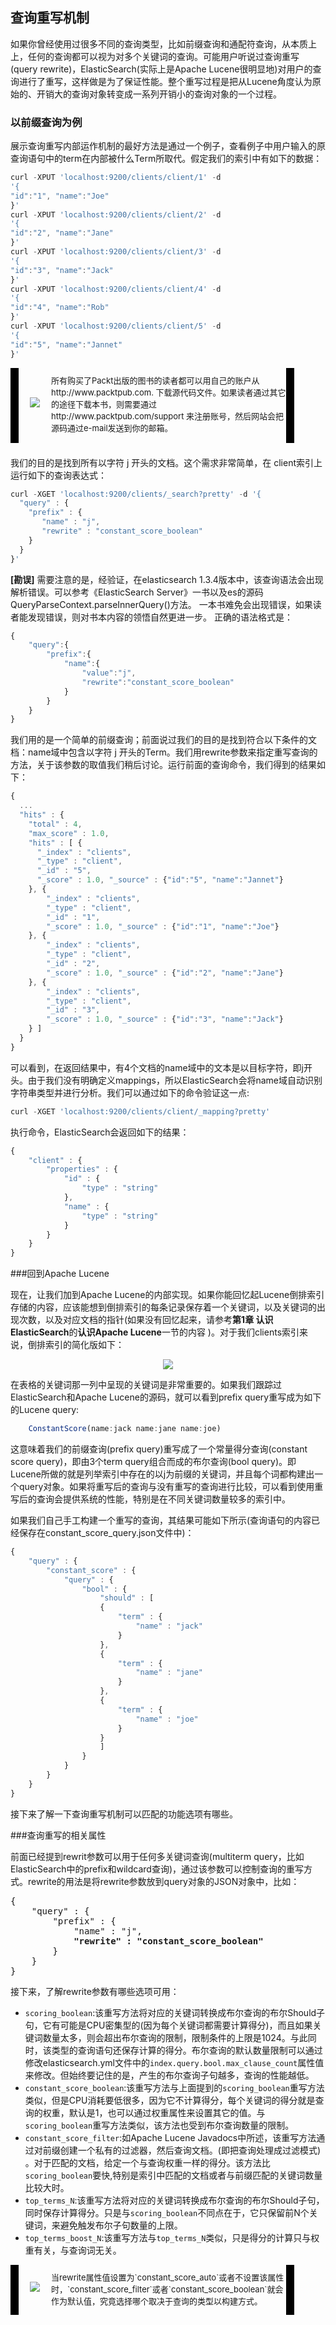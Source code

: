 ## 查询重写机制

<p>如果你曾经使用过很多不同的查询类型，比如前缀查询和通配符查询，从本质上上，任何的查询都可以视为对多个关键词的查询。可能用户听说过查询重写(query rewrite)，ElasticSearch(实际上是Apache Lucene很明显地)对用户的查询进行了重写，这样做是为了保证性能。整个重写过程是把从Lucene角度认为原始的、开销大的查询对象转变成一系列开销小的查询对象的一个过程。</p>
<h3 style="text-indent:0em;">以前缀查询为例</h3>
<p>展示查询重写内部运作机制的最好方法是通过一个例子，查看例子中用户输入的原查询语句中的term在内部被什么Term所取代。假定我们的索引中有如下的数据：</p>

```javascript
curl -XPUT 'localhost:9200/clients/client/1' -d
'{
"id":"1", "name":"Joe"
}'
curl -XPUT 'localhost:9200/clients/client/2' -d
'{
"id":"2", "name":"Jane"
}'
curl -XPUT 'localhost:9200/clients/client/3' -d
'{
"id":"3", "name":"Jack"
}'
curl -XPUT 'localhost:9200/clients/client/4' -d
'{
"id":"4", "name":"Rob"
}'
curl -XPUT 'localhost:9200/clients/client/5' -d
'{
"id":"5", "name":"Jannet"
}'
```


<!-- note structure -->
<div style="height:110px;width:90%;position:relative;">
<div style="width:13px;height:100%; background:black; position:absolute;padding:5px 0 5px 0;">
<img src="../notes/lm.png" height="100%" width="13px"/>
</div>
<div style="width:51px;height:100%;position:absolute; left:13px; text-align:center; font-size:0;">
<img src="../notes/pixel.gif" style="height:100%; width:1px; vertical-align:middle;"/>
<img src="../notes/note.png" style="vertical-align:middle;"/>
</div>
<div id="mid" style="height:100%;position:absolute;left:65px;right:13px;">
<p style="font-size:13px;margin-top:10px;">
	所有购买了Packt出版的图书的读者都可以用自己的账户从http://www.packtpub.com. 下载源代码文件。如果读者通过其它的途径下载本书，则需要通过http://www.packtpub.com/support 来注册账号，然后网站会把源码通过e-mail发送到你的邮箱。
</p>
</div>
<div id="right" style="width:13px;height:100%;background:black;position:absolute;right:0px;padding:5px 0 5px 0;">
<img src="../notes/rm.png" height="100%" width="13px"/>
</div>
</div>  <!-- end of note structure -->

<br/>
<p>我们的目的是找到所有以字符 j 开头的文档。这个需求非常简单，在 client索引上运行如下的查询表达式：
</p>

```javascript
curl -XGET 'localhost:9200/clients/_search?pretty' -d '{
  "query" : {
    "prefix" : {
       "name" : "j",
       "rewrite" : "constant_score_boolean"
    }
  }
}'
```
<b>[勘误]</b>
需要注意的是，经验证，在elasticsearch 1.3.4版本中，该查询语法会出现解析错误。可以参考《ElasticSearch Server》一书以及es的源码QueryParseContext.parseInnerQuery()方法。
一本书难免会出现错误，如果读者能发现错误，则对书本内容的领悟自然更进一步。
正确的语法格式是：
```javascript
{
	"query":{
		"prefix":{
			"name":{
				"value":"j",
				"rewrite":"constant_score_boolean"
			}
		}
	}
}
```

<p>
我们用的是一个简单的前缀查询；前面说过我们的目的是找到符合以下条件的文档：name域中包含以字符 j 开头的Term。我们用rewrite参数来指定重写查询的方法，关于该参数的取值我们稍后讨论。运行前面的查询命令，我们得到的结果如下：</p>

```javascript
{
  ...
  "hits" : {
    "total" : 4,
    "max_score" : 1.0,
    "hits" : [ {
      "_index" : "clients",
      "_type" : "client",
      "_id" : "5",
      "_score" : 1.0, "_source" : {"id":"5", "name":"Jannet"}
    }, {
        "_index" : "clients",
        "_type" : "client",
        "_id" : "1",
        "_score" : 1.0, "_source" : {"id":"1", "name":"Joe"}
    }, {
        "_index" : "clients",
        "_type" : "client",
        "_id" : "2",
        "_score" : 1.0, "_source" : {"id":"2", "name":"Jane"}
    }, {
        "_index" : "clients",
        "_type" : "client",
        "_id" : "3",
        "_score" : 1.0, "_source" : {"id":"3", "name":"Jack"}
    } ]
  }
}
```

可以看到，在返回结果中，有4个文档的name域中的文本是以目标字符，即j开头。由于我们没有明确定义mappings，所以ElasticSearch会将name域自动识别字符串类型并进行分析。我们可以通过如下的命令验证这一点:
```javascript
curl -XGET 'localhost:9200/clients/client/_mapping?pretty'
```
执行命令，ElasticSearch会返回如下的结果：
```javascript
{
    "client" : {
        "properties" : {
            "id" : {
                "type" : "string"
            },
            "name" : {
                "type" : "string"
            }
        }
    }
}
```
###回到Apache Lucene

现在，让我们加到Apache Lucene的内部实现。如果你能回忆起Lucene倒排索引存储的内容，应该能想到倒排索引的每条记录保存着一个关键词，以及关键词的出现次数，以及对应文档的指针(如果没有回忆起来，请参考<b>第1章 认识ElasticSearch</b>的<b>认识Apache Lucene</b>一节的内容 )。对于我们clients索引来说，倒排索引的简化版如下：
<center><img src="../imgs/22-inveredindex.png"/></center>

在表格的关键词那一列中呈现的关键词是非常重要的。如果我们跟踪过ElasticSearch和Apache Lucene的源码，就可以看到prefix query重写成为如下的Lucene query:
```javascript
    ConstantScore(name:jack name:jane name:joe)
```
这意味着我们的前缀查询(prefix query)重写成了一个常量得分查询(constant score query)，即由3个term query组合而成的布尔查询(bool query)。即Lucene所做的就是列举索引中存在的以j为前缀的关键词，并且每个词都构建出一个query对象。如果将重写后的查询与没有重写的查询进行比较，可以看到使用重写后的查询会提供系统的性能，特别是在不同关键词数量较多的索引中。

如果我们自己手工构建一个重写的查询，其结果可能如下所示(查询语句的内容已经保存在constant\_score\_query.json文件中)：
```javascript
{
    "query" : {
        "constant_score" : {
            "query" : {
                "bool" : {
                    "should" : [
                    {
                        "term" : {
                            "name" : "jack"
                        }
                    },
                    {
                        "term" : {
                            "name" : "jane"
                        }
                    },
                    {
                        "term" : {
                            "name" : "joe"
                        }
                    }
                    ]
                }
            }
        }
    }
}
```
接下来了解一下查询重写机制可以匹配的功能选项有哪些。

###查询重写的相关属性

前面已经提到rewrit参数可以用于任何多关键词查询(multiterm query，比如ElasticSearch中的prefix和wildcard查询)，通过该参数可以控制查询的重写方式。rewrite的用法是将rewrite参数放到query对象的JSON对象中，比如：
<pre>
{
    "query" : {
        "prefix" : {
            "name" : "j",
           <b> "rewrite" : "constant_score_boolean"</b>
        }
    }
}
</pre>

接下来，了解rewrite参数有哪些选项可用：

* `scoring_boolean`:该重写方法将对应的关键词转换成布尔查询的布尔Should子句，它有可能是CPU密集型的(因为每个关键词都需要计算得分)，而且如果关键词数量太多，则会超出布尔查询的限制，限制条件的上限是1024。与此同时，该类型的查询语句还保存计算的得分。布尔查询的默认数量限制可以通过修改elasticsearch.yml文件中的`index.query.bool.max_clause_count`属性值来修改。但始终要记住的是，产生的布尔查询子句越多，查询的性能越低。
* `constant_score_boolean`:该重写方法与上面提到的`scoring_boolean`重写方法类似，但是CPU消耗要低很多，因为它不计算得分，每个关键词的得分就是查询的权重，默认是1，也可以通过权重属性来设置其它的值。与`scoring_boolean`重写方法类似，该方法也受到布尔查询数量的限制。
* `constant_score_filter`:如Apache Lucene Javadocs中所述，该重写方法通过对前缀创建一个私有的过滤器，然后查询文档。(即把查询处理成过滤模式) 。对于匹配的文档，给定一个与查询权重一样的得分。该方法比`scoring_boolean`要快,特别是索引中匹配的文档或者与前缀匹配的关键词数量比较大时。
* `top_terms_N`:该重写方法将对应的关键词转换成布尔查询的布尔Should子句，同时保存计算得分。只是与`scoring_boolean`不同点在于，它只保留前N个关键词，来避免触发布尔子句数量的上限。
* `top_terms_boost_N`:该重写方法与`top_terms_N`类似，只是得分的计算只与权重有关，与查询词无关。

<!-- note structure -->
<div style="height:70px;width:90%;position:relative;">
<div style="width:13px;height:100%; background:black; position:absolute;padding:5px 0 5px 0;">
<img src="../notes/lm.png" height="100%" width="13px"/>
</div>
<div style="width:51px;height:100%;position:absolute; left:13px; text-align:center; font-size:0;">
<img src="../notes/pixel.gif" style="height:100%; width:1px; vertical-align:middle;"/>
<img src="../notes/note.png" style="vertical-align:middle;"/>
</div>
<div id="mid" style="height:100%;position:absolute;left:65px;right:13px;">
<p style="font-size:13px;margin-top:10px;">
	当rewrite属性值设置为`constant_score_auto`或者不设置该属性时，`constant_score_filter`或者`constant_score_boolean`就会作为默认值，究竟选择哪个取决于查询的类型以构建方式。
</p>
</div>
<div id="right" style="width:13px;height:100%;background:black;position:absolute;right:0px;padding:5px 0 5px 0;">
<img src="../notes/rm.png" height="100%" width="13px"/>
</div>
</div>  <!-- end of note structure -->

